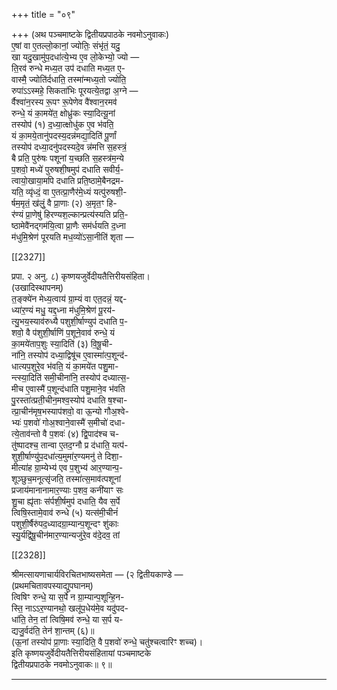 +++
title = "०९"

+++
(अथ पञ्चमाष्टके द्वितीयप्रपाठके नवमोऽनुवाकः)  
ए॒षां वा ए॒तल्लो॒कानां॒ ज्योतिः॒ संभृ॑तं॒ यदु॒  
खा यदु॒खामु॑प॒दधा॑त्ये॒भ्य ए॒व लो॒केभ्यो॒ ज्यो —  
ति॒रव॑ रुन्धे मध्य॒त उप॑ दधाति मध्य॒त ए॒-  
वास्मै॒ ज्योति॑र्दधाति॒ तस्मा॑न्मध्य॒तो ज्योति॒  
रुपा॑ऽऽस्महे॒ सिकता॑भिः पूरयत्ये॒तद्वा अ॒ग्ने —  
र्वैश्वा॑न॒रस्य रू॒पꣳ रू॒पेणेव वै॑श्वान॒रमव॑  
रुन्धे॒ यं का॒मये॑त॒ क्षोध्रु॑कः स्या॒दित्यू॒नां  
तस्योप॑ (१) द॒ध्या॒त्क्षोधु॑क ए॒व भ॑वति॒  
यं का॒मये॒तानु॑पदस्य॒दन्न॑मद्या॒दिति॑ पू॒र्णां  
तस्योप॑ दध्या॒दनु॑पदस्यदे॒व न्न॑मत्ति स॒हस्त्रं॒  
बै प्रति॒ पुरु॑षः पशूनां य॒च्छति स॒हस्त्र॑म॒न्ये  
प॒शवो॒ मध्ये॑ पुरुषशी॒षमुप॑ दधाति सवीर्य॒-  
त्वायो॒खाया॒मपि दधाति प्रति॒ष्ठामे॒बैनद्रम-  
यति॒ व्यृ॑ध्दं॒ वा ए॒तत्प्रा॒णैर॑मे॒ध्यं यत्पु॑रुषशी॒-  
र्षम॒मृतं॒ ख॑लुं॒ वै प्रा॒णाः (२) अ॒मृत॒ꣳ हि-  
र॑ण्यं प्रा॒णेषु॑ हिरण्यश॒ल्कान्प्रत्य॑स्यति प्रति॒-  
ष्ठामेवै॑नद्गम॑यि॒त्वा प्रा॒णैः सम॑र्धयति द॒ध्ना  
म॑धुमि॒श्रेण॑ पूरयति मध॒व्यो॑ऽसा॒नीति॑ शृता —

[[2327]]

प्रपा. २ अनु. ८) कृष्णयजुर्वेदीयतैत्तिरीयसंहिता।  
(उखादिस्थापनम्)  
त॒ङ्क्ये॑न मेध्य॒त्वाय॑ ग्रा॒म्यं वा एत॒दन्नं॒ यद्द-  
ध्या॑र॒ण्यं मधु॒ यद्द॒ध्ना म॑धुमि॒श्रेण॑ पू॒रय॑-  
त्यु॒भय॒स्याव॑रुध्यै पशुशी॒र्षाण्युप॑ दधाति प॒-  
शवो॒ वै प॑शुशी॒र्षाणि॑ प॒शूने॒वाव॑ रुन्धे॒ यं  
का॒मये॑ताप॒शुः स्या॒दिति॑ (३) वि॒षू॒ची-  
ना॑नि॒ तस्योप॑ दध्या॒द्विषू॑च ए॒वास्मा॑त्प॒शून्द॑-  
धात्यप॒शुरे॒व भ॑वति॒ यं का॒मये॑त पशु॒मा-  
न्त्स्या॒दिति॑ समी॒चीना॑नि॒ तस्योप॑ दध्यात्स॒-  
मीच ए॒वास्मै॑ प॒शून्द॑धाति पशु॒माने॒व भ॑वति  
पु॒रस्ता॑त्प्रती॒चीन॒मश्व॒स्योप॑ दधाति ष॒श्चा-  
त्प्रा॒चीन॑मृष॒भस्याप॑शवो॒ वा ऊ॒न्यो गौअ॒श्वे-  
भ्यः॑ प॒शवो॑ गोअ॒श्वाने॒वास्मै॑ स॒मीचो॑ दधा-  
त्ये॒ताव॑न्तो वै प॒शवः॑ (४) द्वि॒पाद॑श्च च-  
तु॑ष्पादश्च॒ तान्वा ए॒तद॒ग्नौ प्र द॑धाति॒ यत्प॑-  
शुशी॒र्षाण्यु॑प॒दधा॑त्य॒मुमा॑र॒ण्यमनु॑ ते दिशा॒-  
मीत्या॑ह ग्रा॒म्येभ्य॑ एव प॒शुभ्य॑ आर॒ण्यान्प॒-  
शूञ्छुच॒मनूत्सृ॑जति॒ तस्मा॑त्स॒माव॑त्पशूनां  
प्रजाय॑मानानामार॒ण्याः प॒शव॒ कनी॑याꣳ सः  
शु॒चा ह्यृ॑ताः स॑र्पशी॒र्षमुप॑ दधाति॒ यैव स॒र्पे  
त्विषि॒स्तामे॒वाव॑ रुन्धे (५) यत्स॑मी॒चीनं॑  
पशुशी॒र्षैरु॑पद॒ध्यादग्रा॒म्यान्प॒शून्दꣳ शु॑काः  
स्यु॒र्यद्वि॑षू॒चीन॑मार॒ण्यान्यजु॑रे॒व व॑दे॒दव॒ तां

[[2328]]

श्रीमत्सायणाचार्यविरचितभाष्यसमेता — (२ द्वितीयकाण्डे —  
(प्रथमचितावपस्याद्युपघानम्)  
त्विषिꣳ रुन्धे॒ या स॒र्पे न ग्रा॒म्यान्प॒शून्हि॒न-  
स्ति॒ नाऽऽर॒ण्यानथो॒ खलू॑प॒धेय॑मे॒व यदु॑पद-  
धा॑ति॒ तेन॒ तां त्विषि॒मव॑ रुन्धे॒ या स॒र्प य-  
द्यजु॒र्वद॑ति॒ तेन॑ शा॒न्तम् (६)॥  
(ऊ॒नां तस्योप॑ प्रा॒णाः स्या॒दिति॒ वै प॒शवो॑ रुन्धे॒ चतु॑श्चत्वारिꣳ शच्च)।  
इति कृष्णयजुर्वेदीयतैत्तिरीयसंहितायां पञ्चमाष्टके  
द्वितीयप्रपाठके नवमोऽनुवाकः॥ ९॥
___________
